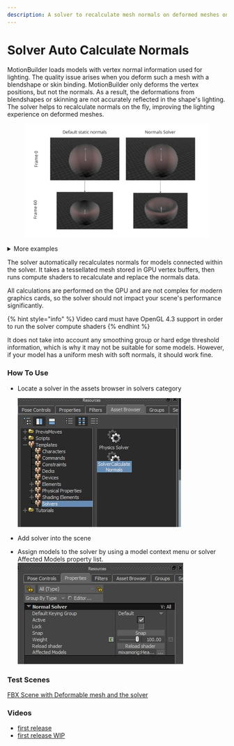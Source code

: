 ```yaml
---
description: A solver to recalculate mesh normals on deformed meshes on fly
---
```


# Solver Auto Calculate Normals

MotionBuilder loads models with vertex normal information used for lighting. The quality issue arises when you deform such a mesh with a blendshape or skin binding. MotionBuilder only deforms the vertex positions, but not the normals. As a result, the deformations from blendshapes or skinning are not accurately reflected in the shape's lighting. The solver helps to recalculate normals on the fly, improving the lighting experience on deformed meshes.

<figure><img src="../../.gitbook/assets/image (3).png" alt=""><figcaption></figcaption></figure>

<details>

<summary>More examples</summary>

![](<../../.gitbook/assets/image (1) (1) (1).png>)

![](<../../.gitbook/assets/normals\_solver\_01 (1).jpg>)

![](../../.gitbook/assets/normals\_solver\_02.jpg)

![](../../.gitbook/assets/normals\_solver\_03.jpg)

</details>

The solver automatically recalculates normals for models connected within the solver. It takes a tessellated mesh stored in GPU vertex buffers, then runs compute shaders to recalculate and replace the normals data.

All calculations are performed on the GPU and are not complex for modern graphics cards, so the solver should not impact your scene's performance significantly.

{% hint style="info" %}
Video card must have OpenGL 4.3 support in order to run the solver compute shaders
{% endhint %}

It does not take into account any smoothing group or hard edge threshold information, which is why it may not be suitable for some models. However, if your model has a uniform mesh with soft normals, it should work fine.

### How To Use

*   Locate a solver in the assets browser in solvers category

    ![assets](../../plugins/solver_normals_assets.jpg)
* Add solver into the scene
* Assign models to the solver by using a model context menu or solver Affected Models property list. ![props](../../plugins/solver_normals_props.jpg)

### Test Scenes

[FBX Scene with Deformable mesh and the solver](../../../MB\_Scenes/solver_CalculateNormals.fbx)

### Videos

* [first release](https://youtu.be/QYUpd1u6O\_o?si=WzmfQbCdII8WR1oB)
* [first release WIP](https://youtu.be/YFLuMV-uGR8?si=pcvfAaf7Vm51x6vB)

